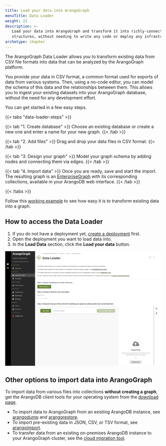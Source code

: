 ```yaml
---
title: Load your data into ArangoGraph
menuTitle: Data Loader
weight: 22
description: >-
   Load your data into ArangoGraph and transform it into richly-connected graph
   structures, without needing to write any code or deploy any infrastructure
archetype: chapter
---
```


The ArangoGraph Data Loader allows you to transform existing data from CSV file
formats into data that can be analyzed by the ArangoGraph platform.

You provide your data in CSV format, a common format used for exports of data
from various systems. Then, using a no-code editor, you can model the schema of
this data and the relationships between them. This allows you to ingest your
existing datasets into your ArangoGraph database, without the need for any
development effort.

You can get started in a few easy steps.

{{< tabs "data-loader-steps" >}}

{{< tab "1. Create database" >}}
Choose an existing database or create a new one and enter a name for your new graph.
{{< /tab >}}

{{< tab "2. Add files" >}}
Drag and drop your data files in CSV format.
{{< /tab >}}

{{< tab "3. Design your graph" >}}
Model your graph schema by adding nodes and connecting them via edges.
{{< /tab >}}

{{< tab "4. Import data" >}}
Once you are ready, save and start the import. The resulting graph is an
[EnterpriseGraph](../../graphs/enterprisegraphs/_index.md) with its
corresponding collections, available in your ArangoDB web interface.
{{< /tab >}}

{{< /tabs >}}

Follow this [working example](../data-loader/example.md) to see how easy it is
to transform existing data into a graph.

## How to access the Data Loader

1. If you do not have a deployment yet, [create a deployment](../deployments/_index.md#how-to-create-a-new-deployment) first.
2. Open the deployment you want to load data into.
3. In the **Load Data** section, click the **Load your data** button.

![ArangoGraph Data Loader Overview](../../../images/arangograph-data-loader-overview.png)

## Other options to import data into ArangoGraph

To import data from various files into collections **without creating a graph**,
get the ArangoDB client tools for your operating system from the
[download page](https://arangodb.com/download-major/).

- To import data to ArangoGraph from an existing ArangoDB instance, see
  [arangodump](../../components/tools/arangodump/) and
  [arangorestore](../../components/tools/arangorestore/).
- To import pre-existing data in JSON, CSV, or TSV format, see
  [arangoimport](../../components/tools/arangoimport/).
- To transfer data from an existing on-premises ArangoDB instance to your
  ArangoGraph cluster, see the [cloud migration tool](../migrate-to-the-cloud.md).